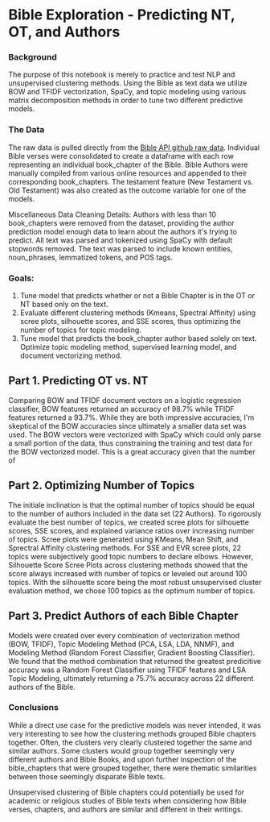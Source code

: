 # Bible Exploration - Predicting NT, OT, and Authors

### Background
The purpose of this notebook is merely to practice and test NLP and unsupervised clustering methods. Using the Bible as text data we utilize BOW and TFIDF vectorization, SpaCy, and topic modeling using various matrix decomposition methods in order to tune two different predictive models.

### The Data
The raw data is pulled directly from the [Bible API github raw data](https://raw.githubusercontent.com/bibleapi/bibleapi-bibles-json/master/asv.json). Individual Bible verses were consolidated to create a dataframe with each row representing an individual book_chapter of the Bible. Bible Authors were manually compiled from various online resources and appended to their corresponding book_chapters. The testament feature (New Testament vs. Old Testament) was also created as the outcome variable for one of the models.

Miscellaneous Data Cleaning Details:
Authors with less than 10 book_chapters were removed from the dataset, providing the author prediction model enough data to learn about the authors it's trying to predict.
All text was parsed and tokenized using SpaCy with default stopwords removed. The text was parsed to include known entities, noun_phrases, lemmatized tokens, and POS tags.

### Goals:
1. Tune model that predicts whether or not a Bible Chapter is in the OT or NT based only on the text.
2. Evaluate different clustering methods (Kmeans, Spectral Affinity) using scree plots, silhouette scores, and SSE scores, thus optimizing the number of topics for topic modeling.
3. Tune model that predicts the book_chapter author based solely on text. Optimize topic modeling method, supervised learning model, and document vectorizing method.

## Part 1. Predicting OT vs. NT
Comparing BOW and TFIDF document vectors on a logistic regression classifier, BOW features returned an accuracy of 98.7% while TFIDF features returned a 93.7%. While they are both impressive accuracies, I'm skeptical of the BOW accuracies since ultimately a smaller data set was used. The BOW vectors were vectorized with SpaCy which could only parse a small portion of the data, thus constraining the training and test data for the BOW vectorized model. This is a great accuracy given that the number of 

## Part 2. Optimizing Number of Topics
The initiale inclination is that the optimal number of topics should be equal to the number of authors included in the data set (22 Authors). To rigorously evaluate the best number of topics, we created scree plots for silhouette scores, SSE scores, and explained variance ratios over increasing number of topics. Scree plots were generated using KMeans, Mean Shift, and Sprectral Affinity clustering methods. For SSE and EVR scree plots, 22 topics were subjectively good topic numbers to declare elbows. However, Silhouette Score Scree Plots across clustering methods showed that the score always increased with number of topics or leveled out around 100 topics. With the silhouette score being the most robust unsupervised cluster evaluation method, we chose 100 topics as the optimum number of topics.

## Part 3. Predict Authors of each Bible Chapter
Models were created over every combination of vectorization method (BOW, TFIDF), Topic Modeling Method (PCA, LSA, LDA, NNMF), and Modeling Method (Random Forest Classifier, Gradient Boosting Classifier).
We found that the method combination that returned the greatest predicitive accuracy was a Random Forest Classifier using TFIDF features and LSA Topic Modeling, ultimately returning a 75.7% accuracy across 22 different authors of the Bible.

### Conclusions
While a direct use case for the predictive models was never intended, it was very interesting to see how the clustering methods grouped Bible chapters together. Often, the clusters very clearly clustered together the same and similar authors. Some clusters would group together seemingly very different authors and Bible Books, and upon further inspection of the bible_chapters that were grouped together, there were thematic similarities between those seemingly disparate Bible texts.

Unsupervised clustering of Bible chapters could potentially be used for academic or religious studies of Bible texts when considering how Bible verses, chapters, and authors are similar and different in their writings.
